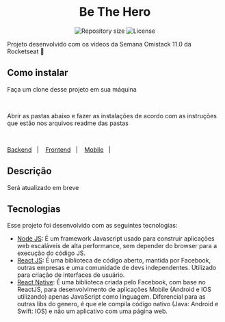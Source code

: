 <h1 align="center">Be The Hero</h1>

<p align="center">
 <img alt="Repository size" src="https://img.shields.io/github/repo-size/luizeduul/BeTheHero">
 <img alt="License" src="https://img.shields.io/badge/license-MIT-brightgreen">
</p>

<p>Projeto desenvolvido com os vídeos da Semana Omistack 11.0 da Rocketseat 🚀</p>
      
## Como instalar 
<p>Faça um clone desse projeto em sua máquina</p><br>
<p>Abrir as pastas abaixo e fazer as instalações de acordo com as instruções que estão nos arquivos readme das pastas</p><br>
 <p>
   <a href="https://github.com/luizeduul/BeTheHero/tree/master/backend">Backend</a>&nbsp;&nbsp;&nbsp;|&nbsp;&nbsp;&nbsp;
   <a href="https://github.com/luizeduul/BeTheHero/tree/master/frontend">Frontend</a>&nbsp;&nbsp;&nbsp;|&nbsp;&nbsp;&nbsp;
   <a href="https://github.com/luizeduul/BeTheHero/tree/master/mobile">Mobile</a>&nbsp;&nbsp;&nbsp;|&nbsp;&nbsp;&nbsp;
 </p>
<h2>Descrição</h2>
 
 <p>Será atualizado em breve</p>
 
  
## Tecnologias
 Esse projeto foi desenvolvido com as seguintes tecnologias:
  - [Node JS](https://nodejs.org/en/): É um framework Javascript usado para construir aplicações web escaláveis de alta performance, sem depender do browser para a execução do código JS.
  - [React JS](https://reactjs.org): É uma biblioteca de código aberto, mantida por Facebook, outras empresas e uma comunidade de devs independentes. Utilizado para criação de interfaces de usuário.
  - [React Native](https://facebook.github.io/react-native/): É uma biblioteca criada pelo Facebook, com base no ReactJS, para desenvolvimento de aplicações Mobile (Android e IOS utilizando) apenas JavaScript como linguagem. Diferencial para as outras libs do genero, é que ele compila código nativo (Java: Android e Swift: IOS) e não um aplicativo com uma página web.
